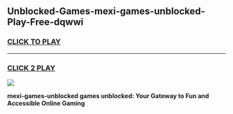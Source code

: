
## Unblocked-Games-mexi-games-unblocked-Play-Free-dqwwi
<h3>
<a href="https://premium76.site?title=mexi-games-unblocked&ref=18A1">CLICK TO PLAY</a></h3>
<hr>

<h3>
<a href="https://premium76.site?title=mexi-games-unblocked&ref=18A1">CLICK 2 PLAY</a>
  
</h3>

<a href="https://premium76.site?title=mexi-games-unblocked&ref=18A1"><img src="https://clearcache.store/games.png"></a>


**mexi-games-unblocked games unblocked: Your Gateway to Fun and Accessible Online Gaming**
